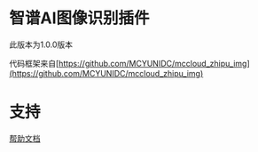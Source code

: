 # 智谱AI图像识别插件

此版本为1.0.0版本

代码框架来自[https://github.com/MCYUNIDC/mccloud_zhipu_img](https://github.com/MCYUNIDC/mccloud_zhipu_img)

# 支持

[帮助文档](https://astrbot.soulter.top/center/docs/%E5%BC%80%E5%8F%91/%E6%8F%92%E4%BB%B6%E5%BC%80%E5%8F%91/
)
